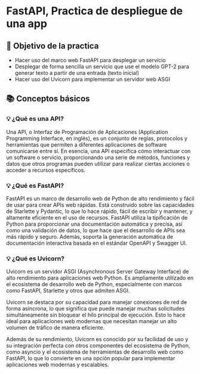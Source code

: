 # FastAPI, Practica de despliegue de una app

## 📌 Objetivo de la practica

* Hacer uso del marco web FastAPI para desplegar un servicio
* Desplegar de forma sencilla un servicio que use el modelo GPT-2 para generar texto a partir de una entrada (texto inicial)
* Hacer uso del Uvicorn para implementar un servidor web ASGI

## 📚 Conceptos básicos

### 💡 ¿Qué es una API?

Una API, o Interfaz de Programación de Aplicaciones (Application Programming Interface, en inglés), es un conjunto de reglas, protocolos y herramientas que permiten a diferentes aplicaciones de software comunicarse entre sí. En esencia, una API especifica cómo interactuar con un software o servicio, proporcionando una serie de métodos, funciones y datos que otros programas pueden utilizar para realizar ciertas acciones o acceder a recursos específicos.


### 💡 ¿Qué es FastAPI?

FastAPI es un marco de desarrollo web de Python de alto rendimiento y fácil de usar para crear APIs web rápidas. Está construido sobre las capacidades de Starlette y Pydantic, lo que lo hace rápido, fácil de escribir y mantener, y altamente eficiente en el uso de recursos. FastAPI utiliza la tipificación de Python para proporcionar una documentación automática y precisa, así como una validación de datos, lo que hace que el desarrollo de APIs sea más rápido y seguro. Además, soporta la generación automática de documentación interactiva basada en el estándar OpenAPI y Swagger UI.

### 💡 ¿Qué es Uvicorn?

Uvicorn es un servidor ASGI (Asynchronous Server Gateway Interface) de alto rendimiento para aplicaciones web Python. Es ampliamente utilizado en el ecosistema de desarrollo web de Python, especialmente con marcos como FastAPI, Starlette y otros que admiten ASGI.

Uvicorn se destaca por su capacidad para manejar conexiones de red de forma asíncrona, lo que significa que puede manejar muchas solicitudes simultáneamente sin bloquear el hilo principal de ejecución. Esto lo hace ideal para aplicaciones web modernas que necesitan manejar un alto volumen de tráfico de manera eficiente.

Además de su rendimiento, Uvicorn es conocido por su facilidad de uso y su integración perfecta con otros componentes del ecosistema de Python, como asyncio y el ecosistema de herramientas de desarrollo web como FastAPI, lo que lo convierte en una opción popular para implementar aplicaciones web modernas y escalables.


